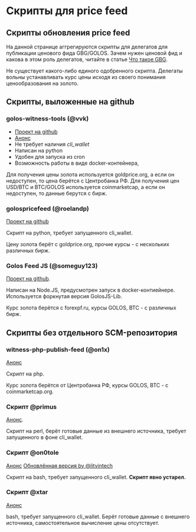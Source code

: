 # Скрипты для price feed

## Скрипты обновления price feed

На данной странице аггрегируются скрипты для делегатов для публикации ценового фида GBG/GOLOS. Зачем нужен ценовой фид и какова в этом роль делегатов, читайте в статье [Что такое GBG](https://github.com/golos-blockchain/wiki/tree/3dbb2f2a042981607f6ae50283ab37510a67a70d/what-is-gbg.md).

Не существует какого-либо единого одобренного скрипта. Делегаты вольны устанавливать курс цены исходя из своего понимания ценообразования на золото.

## Скрипты, выложенные на github

### golos-witness-tools \(@vvk\)

* [Проект на github](https://github.com/bitfag/golos-witness-tools/blob/master/PRICEFEED.md)
* [Анонс](https://golos.io/golostools/@vvk/anons-novogo-skripta-obnovleniya-price-feed-i-proekta-golos-witness-tools)
* Не требует наличия _cli\_wallet_
* Написан на python
* Удобен для запуска из cron
* Возможность работы в виде docker-контейнера,

Для получения цены золота используется goldprice.org, а если он недоступен, то цена берётся с Центробанка РФ. Для получения цен USD/BTC и BTC/GOLOS используется coinmarketcap, а если он недоступен, то данные берутся с бирж.

### golospricefeed \(@roelandp\)

[Проект на github](https://github.com/roelandp/golospricefeed)

Скрипт на python, требует запущенного cli\_wallet.

Цену золота берёт с goldprice.org, прочие курсы - с нескольких различных бирж.

### Golos Feed JS \(@someguy123\)

[Проект на github](https://github.com/Someguy123/golosfeed-js).

Написан на Node.JS, предусмотрен запуск в docker-контиейнере. Используется форкнутая версия GolosJS-Lib.

Курс золота берётся с forexpf.ru, курсы GOLOS, BTC - с различных бирж.

## Скрипты без отдельного SCM-репозитория

### witness-php-publish-feed \(@on1x\)

[Анонс](https://golos.io/goldvoice/@on1x/witness-php-publish-feed)

Скрипт на php.

Курс золота берётся от Центробанка РФ, курсы GOLOS, BTC - с coinmarketcap.org.

### Скрипт @primus

[Анонс](https://golos.io/ru--golos/@primus/onlain-monitoring-kraudseila-skolko-golosov-vy-mozhete-kupit-za-1000-rublei-ili-1-btc-plyus-avtomatizaciya-prais-fidov-dlya).

Скрипт на perl, берёт готовые данные из внешнего источника, требует запущенного в фоне cli\_wallet.

### Скрипт @on0tole

[Анонс](https://golos.io/ru--delegaty/@on0tole/predstavlyayu-skript-dlya-avtomaticheskogo-obnovleniya-price-feed-dlya-delegatov) [Обновлённая версия by @litvintech](https://golos.io/ru--delegaty/@litvintech/obnovlennyi-skript-dlya-avtomaticheskoi-postavki-cenovykh-fidov-dlya-delegatov)

Скрипт на bash, требует запущенного cli\_wallet. **Скрипт явно устарел.**

### Скрипт @xtar

[Анонс](https://golos.io/ru--delegaty/@xtar/bash-skript-dlya-avtomaticheskoi-publikacii-fida)

bash, требует запущенного cli\_wallet. Берёт готовые данные с внешнего источника, самостоятельное вычисление цены отсутствует.

